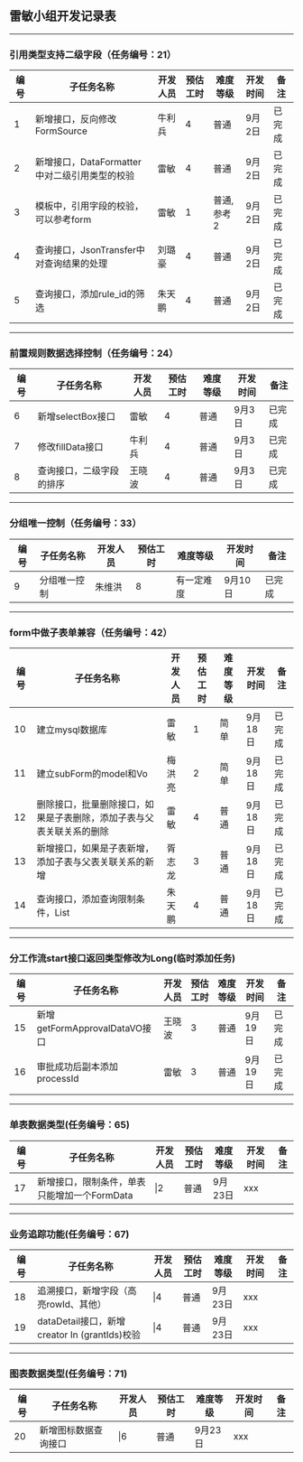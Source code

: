 ## 雷敏小组开发记录表
--- 

### 引用类型支持二级字段（任务编号：21）
编号|子任务名称|开发人员|预估工时|难度等级|开发时间|备注
---|---|---|---|---|---|---
1|新增接口，反向修改FormSource|牛利兵|4|普通|9月2日|已完成
2|新增接口，DataFormatter中对二级引用类型的校验|雷敏|4|普通|9月2日|已完成
3|模板中，引用字段的校验，可以参考form|雷敏|1|普通,参考2|9月2日|已完成
4|查询接口，JsonTransfer中对查询结果的处理|刘璐豪|4|普通|9月2日|已完成
5|查询接口，添加rule_id的筛选|朱天鹏|4|普通|9月2日|已完成

---

### 前置规则数据选择控制（任务编号：24）
编号|子任务名称|开发人员|预估工时|难度等级|开发时间|备注
---|---|---|---|---|---|---
6|新增selectBox接口|雷敏|4|普通|9月3日|已完成
7|修改fillData接口|牛利兵|4|普通|9月3日|已完成
8|查询接口，二级字段的排序|王晓波|4|普通|9月3日|已完成

---

### 分组唯一控制（任务编号：33）
编号|子任务名称|开发人员|预估工时|难度等级|开发时间|备注
---|---|---|---|---|---|---
9|分组唯一控制|朱维洪|8|有一定难度|9月10日|已完成

---

### form中做子表单兼容（任务编号：42）
编号|子任务名称|开发人员|预估工时|难度等级|开发时间|备注
---|---|---|---|---|---|---
10|建立mysql数据库|雷敏|1|简单|9月18日|已完成
11|建立subForm的model和Vo|梅洪亮|2|简单|9月18日|已完成
12|删除接口，批量删除接口，如果是子表删除，添加子表与父表关联关系的删除|雷敏|4|普通|9月18日|已完成
13|新增接口，如果是子表新增，添加子表与父表关联关系的新增|胥志龙|3|普通|9月18日|已完成
14|查询接口，添加查询限制条件，List<FormDataId>|朱天鹏|4|普通|9月18日|已完成

--- 

### 分工作流start接口返回类型修改为Long(临时添加任务)
编号|子任务名称|开发人员|预估工时|难度等级|开发时间|备注
---|---|---|---|---|---|---
15|新增getFormApprovalDataVO接口|王晓波|3|普通|9月19日|已完成
16|审批成功后副本添加processId|雷敏|3|普通|9月19日|已完成

---

### 单表数据类型(任务编号：65)
编号|子任务名称|开发人员|预估工时|难度等级|开发时间|备注
---|---|---|---|---|---|---
17|新增接口，限制条件，单表只能增加一个FormData|\|2|普通|9月23日|xxx

---

### 业务追踪功能(任务编号：67)
编号|子任务名称|开发人员|预估工时|难度等级|开发时间|备注
---|---|---|---|---|---|---
18|追溯接口，新增字段（高亮rowId、其他）|\|4|普通|9月23日|xxx
19|dataDetail接口，新增creator In (grantIds)校验|\|4|普通|9月23日|xxx

---

### 图表数据类型(任务编号：71)
编号|子任务名称|开发人员|预估工时|难度等级|开发时间|备注
---|---|---|---|---|---|---
20|新增图标数据查询接口|\|6|普通|9月23日|xxx










